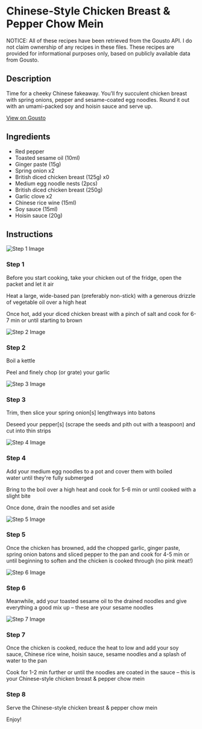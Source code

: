 # Chinese-Style Chicken Breast & Pepper Chow Mein

NOTICE: All of these recipes have been retrieved from the Gousto API. I do not claim ownership of any recipes in these files. These recipes are provided for informational purposes only, based on publicly available data from Gousto.

## Description

Time for a cheeky Chinese fakeaway. You’ll fry succulent chicken breast with spring onions, pepper and sesame-coated egg noodles. Round it out with an umami-packed soy and hoisin sauce and serve up. 

[View on Gousto](https://www.gousto.co.uk/recipes/cookbook/chinese-style-chicken-breast-pepper-chow-mein)

## Ingredients

- Red pepper
- Toasted sesame oil (10ml)
- Ginger paste (15g)
- Spring onion x2
- British diced chicken breast (125g) x0
- Medium egg noodle nests (2pcs)
- British diced chicken breast (250g)
- Garlic clove x2
- Chinese rice wine (15ml)
- Soy sauce (15ml)
- Hoisin sauce (20g)

## Instructions

![Step 1 Image](https://production-media.gousto.co.uk/cms/recipe-step-image/step-1-1695122949200-x200.jpg)

### Step 1

Before you start cooking, take your chicken out of the fridge, open the packet and let it air

Heat a large, wide-based pan (preferably non-stick) with a generous drizzle of vegetable oil over a high heat

Once hot, add your diced chicken breast with a pinch of salt and cook for 6-7 min or until starting to brown

![Step 2 Image](https://production-media.gousto.co.uk/cms/recipe-step-image/Step-1-1731934720587-x200.jpg)

### Step 2

Boil a kettle

Peel and finely chop (or grate) your garlic

![Step 3 Image](https://production-media.gousto.co.uk/cms/recipe-step-image/step-3-1695122956565-x200.jpg)

### Step 3

Trim, then slice your spring onion[s] lengthways into batons

Deseed your pepper[s] (scrape the seeds and pith out with a teaspoon) and cut into thin strips

![Step 4 Image](https://production-media.gousto.co.uk/cms/recipe-step-image/Step-4-1695122961501-x200.jpg)

### Step 4

Add your medium egg noodles to a pot and cover them with boiled water until they're fully submerged

Bring to the boil over a high heat and cook for 5-6 min or until cooked with a slight bite

Once done, drain the noodles and set aside

![Step 5 Image](https://production-media.gousto.co.uk/cms/recipe-step-image/step-5-1695122971968-x200.jpg)

### Step 5

Once the chicken has browned, add the chopped garlic, ginger paste, spring onion batons and sliced pepper to the pan and cook for 4-5 min or until beginning to soften and the chicken is cooked through (no pink meat!)

![Step 6 Image](https://production-media.gousto.co.uk/cms/recipe-step-image/Step-6-copy-1695122978104-x200.jpg)

### Step 6

Meanwhile, add your toasted sesame oil to the drained noodles and give everything a good mix up – these are your sesame noodles

![Step 7 Image](https://production-media.gousto.co.uk/cms/recipe-step-image/step-7-1695122988495-x200.jpg)

### Step 7

Once the chicken is cooked, reduce the heat to low and add your soy sauce, Chinese rice wine, hoisin sauce, sesame noodles and a splash of water to the pan

Cook for 1-2 min further or until the noodles are coated in the sauce – this is your Chinese-style chicken breast & pepper chow mein

### Step 8

Serve the Chinese-style chicken breast & pepper chow mein

Enjoy!

